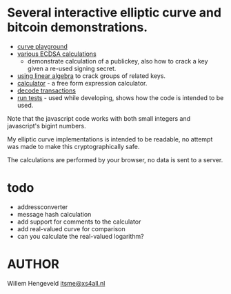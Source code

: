 # Several interactive elliptic curve and bitcoin demonstrations.

 * [curve playground](https://rawcdn.githack.com/nlitsme/bitcoinexplainer/743e80f98088f85ff696c30e1d47d1bd415101ac/curve.html)
 * [various ECDSA calculations](https://rawcdn.githack.com/nlitsme/bitcoinexplainer/743e80f98088f85ff696c30e1d47d1bd415101ac/ecdsacrack.html)
    * demonstrate calculation of a publickey, also how to crack a key given a re-used signing secret.
 * [using linear algebra](https://rawcdn.githack.com/nlitsme/bitcoinexplainer/743e80f98088f85ff696c30e1d47d1bd415101ac/linearequations.html) to crack groups of related keys.
 * [calculator](https://rawcdn.githack.com/nlitsme/bitcoinexplainer/743e80f98088f85ff696c30e1d47d1bd415101ac/calculator.html) - a free form expression calculator.
 * [decode transactions](https://rawcdn.githack.com/nlitsme/bitcoinexplainer/743e80f98088f85ff696c30e1d47d1bd415101ac/transaction.html)
 * [run tests](https://rawcdn.githack.com/nlitsme/bitcoinexplainer/743e80f98088f85ff696c30e1d47d1bd415101ac/unittest.html) - used while developing, shows how the code is intended to be used.


Note that the javascript code works with both small integers and javascript's bigint numbers.

My elliptic curve implementations is intended to be readable, no attempt was made to make this
cryptographically safe.

The calculations are performed by your browser, no data is sent to a server.


# todo

 * addressconverter
 * message hash calculation
 * add support for comments to the calculator
 * add real-valued curve for comparison
 * can you calculate the real-valued logarithm?

# AUTHOR

Willem Hengeveld <itsme@xs4all.nl>

